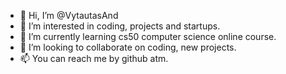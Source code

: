 - 👋 Hi, I’m @VytautasAnd
- 👀 I’m interested in coding, projects and startups.
- 🌱 I’m currently learning cs50 computer science online course.
- 💞️ I’m looking to collaborate on coding, new projects.
- 📫 You can reach me by github atm.

<!---
VytautasAnd/Vytautas, im from Lithuania is a ✨ special ✨ repository because its `README.md` (this file) appears on your GitHub profile.
You can click the Preview link to take a look at your changes.
--->
